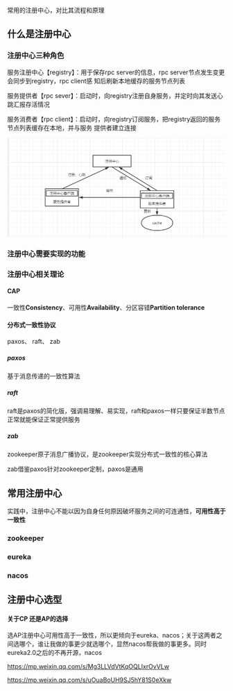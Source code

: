 常用的注册中心，对比其流程和原理





## 什么是注册中心

### 注册中心三种角色 

服务注册中心【registry】：用于保存rpc server的信息，rpc server节点发生变更 会同步到registry，rpc client感												知后刷新本地缓存的服务节点列表

服务提供者【rpc sever】：启动时，向registry注册自身服务，并定时向其发送心跳汇报存活情况

服务消费者【rpc  client】：启动时，向registry订阅服务，把registry返回的服务节点列表缓存在本地，并与服务												提供者建立连接

![](image/注册中心.jpg)



### 注册中心需要实现的功能



### 注册中心相关理论

#### CAP

一致性**Consistency**、可用性**Availability**、分区容错**Partition tolerance**



#### 分布式一致性协议

paxos、 raft、 zab

##### paxos

基于消息传递的一致性算法

##### raft

raft是paxos的简化版，强调易理解、易实现，raft和paxos一样只要保证半数节点正常就能保证正常提供服务

##### zab

zookeeper原子消息广播协议，是zookeeper实现分布式一致性的核心算法

zab借鉴paxos针对zookeeper定制，paxos是通用

## 常用注册中心

实践中，注册中心不能以因为自身任何原因破坏服务之间的可连通性，**可用性高于一致性**



### zookeeper

### eureka

### nacos

## 注册中心选型



#### 关于CP 还是AP的选择 

选AP注册中心可用性高于一致性，所以更倾向于eureka、nacos；关于这两者之间选哪个，谁让我做的事更少就选哪个，显然nacos帮我做的事更多。同时eureka2.0之后的不再开源，nacos









https://mp.weixin.qq.com/s/Mg3LLVdVtKqOQLIxrOvVLw

https://mp.weixin.qq.com/s/uOuaBoUH9SJ5hY81S0eXkw